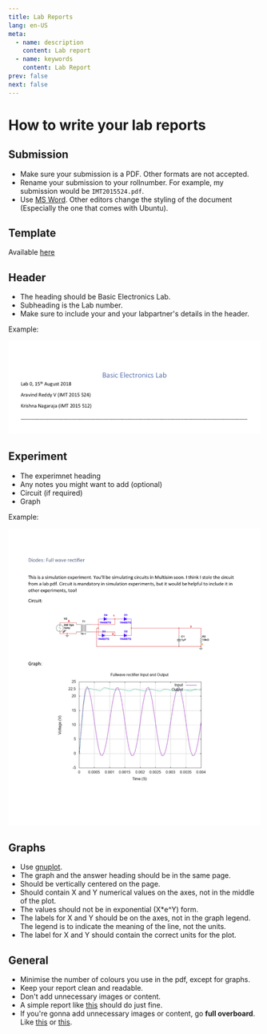 ```yaml
---
title: Lab Reports
lang: en-US
meta:
  - name: description
    content: Lab report
  - name: keywords
    content: Lab Report
prev: false
next: false
---
```


# How to write your lab reports



## Submission
* Make sure your submission is a PDF. Other formats are not accepted.
* Rename your submission to your rollnumber. For example, my submission would be `IMT2015524.pdf`.
* Use [MS Word](https://www.office.com/launch/word). Other editors change the styling of the document (Especially the one that comes with Ubuntu).

## Template
Available [here](/docs/Labreport.docx)

## Header
* The heading should be Basic Electronics Lab.
* Subheading is the Lab number.
* Make sure to include your and your labpartner's details in the header.

Example:

![header example](./labreport/header.png)

## Experiment
* The experimnet heading
* Any notes you might want to add (optional)
* Circuit (if required)
* Graph

Example:

![Content example](./labreport/content.png)

## Graphs
* Use [gnuplot](https://app.belab.xyz/guides/gnuplot/0/0.html).
* The graph and the answer heading should be in the same page.
* Should be vertically centered on the page.
* Should contain X and Y numerical values on the axes, not in the middle of the plot.
* The values should not be in exponential (X\*e^Y) form.
* The labels for X and Y should be on the axes, not in the graph legend. The legend is to indicate the meaning of the line, not the units.
* The label for X and Y should contain the correct units for the plot.



## General
* Minimise the number of colours you use in the pdf, except for graphs.
* Keep your report clean and readable.
* Don't add unnecessary images or content.
* A simple report like [this](/pdf/IMT2015524.pdf) should do just fine.
* If you're gonna add unnecessary images or content, go **full overboard**. Like [this](/pdf/Assignment3_IMT2015_524_504.pdf) or [this](/pdf/PrecisionRectifiers.pdf).

